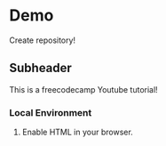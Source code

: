 # Demo 

Create repository!

## Subheader

This is a freecodecamp Youtube tutorial!

### Local Environment

1.  Enable HTML in your browser. 